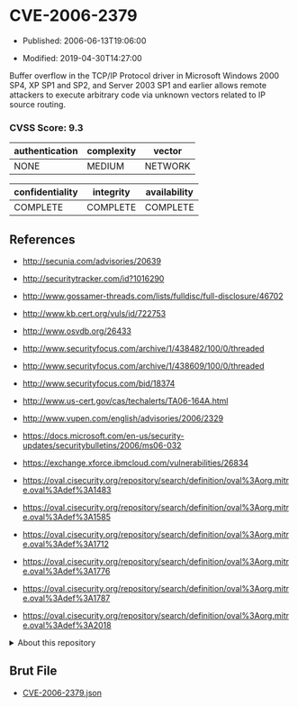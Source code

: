# CVE-2006-2379

- Published: 2006-06-13T19:06:00

- Modified: 2019-04-30T14:27:00

Buffer overflow in the TCP/IP Protocol driver in Microsoft Windows 2000 SP4, XP SP1 and SP2, and Server 2003 SP1 and earlier allows remote attackers to execute arbitrary code via unknown vectors related to IP source routing.

### CVSS Score: **9.3**

| authentication | complexity | vector |
| --- | --- | --- |
| NONE | MEDIUM | NETWORK |

| confidentiality | integrity | availability |
| --- | --- | --- |
| COMPLETE | COMPLETE | COMPLETE |

## References

* http://secunia.com/advisories/20639

* http://securitytracker.com/id?1016290

* http://www.gossamer-threads.com/lists/fulldisc/full-disclosure/46702

* http://www.kb.cert.org/vuls/id/722753

* http://www.osvdb.org/26433

* http://www.securityfocus.com/archive/1/438482/100/0/threaded

* http://www.securityfocus.com/archive/1/438609/100/0/threaded

* http://www.securityfocus.com/bid/18374

* http://www.us-cert.gov/cas/techalerts/TA06-164A.html

* http://www.vupen.com/english/advisories/2006/2329

* https://docs.microsoft.com/en-us/security-updates/securitybulletins/2006/ms06-032

* https://exchange.xforce.ibmcloud.com/vulnerabilities/26834

* https://oval.cisecurity.org/repository/search/definition/oval%3Aorg.mitre.oval%3Adef%3A1483

* https://oval.cisecurity.org/repository/search/definition/oval%3Aorg.mitre.oval%3Adef%3A1585

* https://oval.cisecurity.org/repository/search/definition/oval%3Aorg.mitre.oval%3Adef%3A1712

* https://oval.cisecurity.org/repository/search/definition/oval%3Aorg.mitre.oval%3Adef%3A1776

* https://oval.cisecurity.org/repository/search/definition/oval%3Aorg.mitre.oval%3Adef%3A1787

* https://oval.cisecurity.org/repository/search/definition/oval%3Aorg.mitre.oval%3Adef%3A2018

<details>
<summary>About this repository</summary> 

  This repository is part of the project [Live Hack CVE](https://github.com/Live-Hack-CVE). Main website can be found [www.live-hack.org](https://www.live-hack.org) 
  
  Made by [Sn0wAlice](https://github.com/Sn0wAlice) for the people that care about security and need to have a feed of the latest CVEs. Hope you enjoy it, don't forget to star the repo and follow me on [Twitter](https://twitter.com/Sn0wAlice) and [Github](https://github.com/Sn0wAlice). And that is my [personnal website](https://www.alice-snow.me/)

  - [Home Page](https://github.com/Live-Hack-CVE)
  - [Framework](https://github.com/Live-Hack-CVE/cve-framework)
  - [CVE database](https://github.com/Live-Hack-CVE/full_database)
  - [Changelog](https://github.com/Live-Hack-CVE/Changelog)
</details>

## Brut File

* [CVE-2006-2379.json](https://raw.githubusercontent.com/Live-Hack-CVE/full_database/main/cves/2006/CVE-2006-2379.json)

